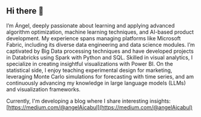 ## Hi there 👋
I’m Ángel, deeply passionate about learning and applying advanced algorithm optimization, machine learning techniques, and AI-based product development. My experience spans managing platforms like Microsoft Fabric, including its diverse data engineering and data science modules. I’m captivated by Big Data processing techniques and have developed projects in Databricks using Spark with Python and SQL. Skilled in visual analytics, I specialize in creating insightful visualizations with Power BI. On the statistical side, I enjoy teaching experimental design for marketing, leveraging Monte Carlo simulations for forecasting with time series, and am continuously advancing my knowledge in large language models (LLMs) and visualization frameworks.

Currently, I'm developing a blog where I share interesting insights: [https://medium.com/@angelAjcabul](https://medium.com/@angelAjcabul)

<!--

**AngelOseasA/AngelOseasA** is a ✨ _special_ ✨ repository because its `README.md` (this file) appears on your GitHub profile.

Here are some ideas to get you started:

- 🔭 I’m currently working on ...
- 🌱 I’m currently learning ...
- 👯 I’m looking to collaborate on ...
- 🤔 I’m looking for help with ...
- 💬 Ask me about ...
- 📫 How to reach me: ...
- 😄 Pronouns: ...
- ⚡ Fun fact: ...
-->

